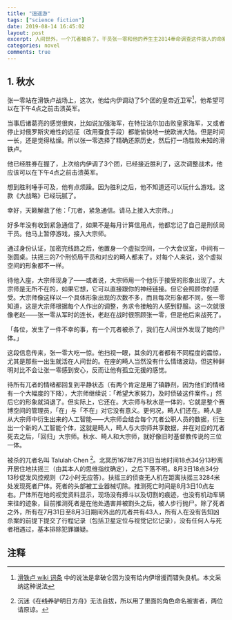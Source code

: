 ```yaml
---
title: "逍遥游"
tags: ["science fiction"]
date: 2019-08-14 16:45:02
layout: post
excerpt: 人间世外，一个兀者被杀了。干员张一零和他的养生主2814奉命调查这件骇人的命案。
categories: novel
comments: true
---
```


## 1. 秋水 ##

张一零站在滑铁卢战场上，这次，他给内伊调动了5个团的皇帝近卫军[^1]，他希望可以在下午4点之前击溃英军。

当事后诸葛亮的感觉很爽，比如说加强海军，在特拉法尔加击败皇家海军，又或者停止对俄罗斯灾难性的远征（改用蚕食手段）都能愉快地一统欧洲大陆。但是时间一长，还是觉得枯燥。所以张一零选择了精确还原历史，然后打一场胜败未知的滑铁卢。

他已经胜券在握了，上次给内伊调了3个团，已经接近胜利了，这次调整战术，他应该可以在下午4点之前击溃英军。

想到胜利唾手可及，他有点烦躁。因为胜利之后，他不知道还可以玩什么游戏。这款《大战略》已经玩腻了。

幸好，天籁解救了他：「兀者，紧急通信。请马上接入大宗师。」

好多年没有收到紧急通信了，如果不是每月计算信用点，他都忘记了自己是刑侦局干员。他马上暂停游戏，接入大宗师。

通过身份认证，加密完线路之后，他置身一个虚拟空间，一个大会议室，中间有一张圆桌。扶摇三的7个刑侦局干员和对应的畸人都来了。对每个人来说，这个虚拟空间的形象都不一样。

待他入座，大宗师现身了——或者说，大宗师用一个他乐于接受的形象出现了。大宗师是无所不在的，如果它想，它可以直接跟你的神经链接。但它会照顾你的感受。大宗师像这样以一个具体形象出现的次数不多，而且每次形象都不同，张一零知道，这是大宗师根据每个人作出的调整，务求令接触的人感到舒服。这一次就很像老赵——张一零从军时的连长，老赵在战时很照顾张一零，但是他后来战死了。

「各位，发生了一件不幸的事，有一个兀者被杀了，我们在人间世外发现了她的尸体。」

这段信息传来，张一零大吃一惊。他扫视一眼，其余的兀者都有不同程度的震惊，尤其是那些一出生就活在人间世的。在座的畸人当然没有什么情绪波动，但这种鲜明对比不会让张一零感到安心，反而让他有孤立无援的感觉。

待所有兀者的情绪都回复到平静状态（有两个肯定是用了镇静剂，因为他们的情绪有一个大幅度的下降），大宗师继续说：「希望大家努力，及时侦破这件案件。」然后它的形象就消退了。但实际上，它还在。大宗师与秋水是一体的，它就是整个赛博空间的管理员，「在」与「不在」对它没有意义。更何况，畸人们还在。畸人是从大宗师中衍生出来的人工智能——大宗师会结合每个兀者公职人员的数据，衍生出一个新的人工智能个体，这就是畸人，畸人与大宗师共享数据，并在对应的兀者死去之后，「回归」大宗师。秋水、畸人和大宗师，就好像旧时基督教传说的三位一体。

被杀的兀者名叫 Talulah·Chen [^2]。北冥历167年7月31日当地时间18点34分13秒离开居住地扶摇三（由其本人的思维指纹确定），之后下落不明。8月3日18点34分13秒促发风控规则（72小时无应答）。扶摇三的侦查无人机在距离扶摇三3284米处发现死者尸体。死者的头部被工业器械切除。推测死亡时间是8月3日10点左右。尸体所在地的视觉资料显示，现场没有搏斗以及切割的痕迹，也没有机动车辆来往的迹象，目前推测死者是在他处遇害并被割头之后，被人步行抛尸。除了死者之外，所有在7月31日至8月3日期间外出的兀者共有43人，所有人在没有告知凶杀案的前提下提交了行程记录（包括卫星定位与视觉记忆记录），没有任何人与死者相遇过，基本排除犯罪嫌疑。



## 注释 ##

[^1]: [滑铁卢 wiki 词条](https://zh.wikipedia.org/wiki/%E6%BB%91%E9%93%81%E5%8D%A2%E6%88%98%E5%BD%B9) 中的说法是拿破仑因为没有给内伊增援而错失良机。本文采纳这种说法

[^2]: 沉迷《<del>在线养驴</del>明日方舟》无法自拔，所以用了里面的角色命名被害者，两位请原谅。

